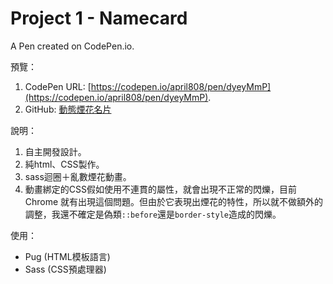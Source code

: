 # Project 1 - Namecard

A Pen created on CodePen.io.

預覽：

1. CodePen URL: [https://codepen.io/april808/pen/dyeyMmP](https://codepen.io/april808/pen/dyeyMmP).
1. GitHub: [動態煙花名片](https://april808.github.io/project-namecard/demo2/dist/index.html)


說明：

1. 自主開發設計。
1. 純html、CSS製作。
1. sass迴圈＋亂數煙花動畫。
1. 動畫綁定的CSS假如使用不連貫的屬性，就會出現不正常的閃爍，目前 Chrome 就有出現這個問題。但由於它表現出煙花的特性，所以就不做額外的調整，我還不確定是偽類`::before`還是`border-style`造成的閃爍。

使用：

- Pug (HTML模板語言)
- Sass (CSS預處理器)

